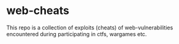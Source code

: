 # web-cheats
This repo is a collection of exploits (cheats) of web-vulnerabilities encountered during participating in ctfs, wargames etc.

